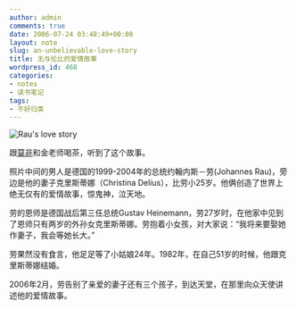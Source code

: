```yaml
---
author: admin
comments: true
date: 2006-07-24 03:48:49+00:00
layout: note
slug: an-unbelievable-love-story
title: 无与伦比的爱情故事
wordpress_id: 468
categories:
- notes
- 读书笔记
tags:
- 不好归类
---
```


![Rau's love story](http://static.flickr.com/76/196789449_5f457a8d6c.jpg?v=0)

跟[莫非](http://motalk.yculblog.com/)和金老师喝茶，听到了这个故事。

照片中间的男人是德国的1999-2004年的总统约翰内斯－劳(Johannes Rau)，旁边是他的妻子克里斯蒂娜（Christina Delius），比劳小25岁。他俩创造了世界上绝无仅有的爱情故事，惊鬼神，泣天地。

劳的恩师是德国战后第三任总统Gustav Heinemann，劳27岁时，在他家中见到了恩师只有两岁的外孙女克里斯蒂娜。劳抱着小女孩，对大家说：“我将来要娶她作妻子，我会等她长大。”

劳果然没有食言，他足足等了小姑娘24年。1982年，在自己51岁的时候，他跟克里斯蒂娜结婚。

2006年2月，劳告别了亲爱的妻子还有三个孩子，到达天堂，在那里向众天使讲述他的爱情故事。
